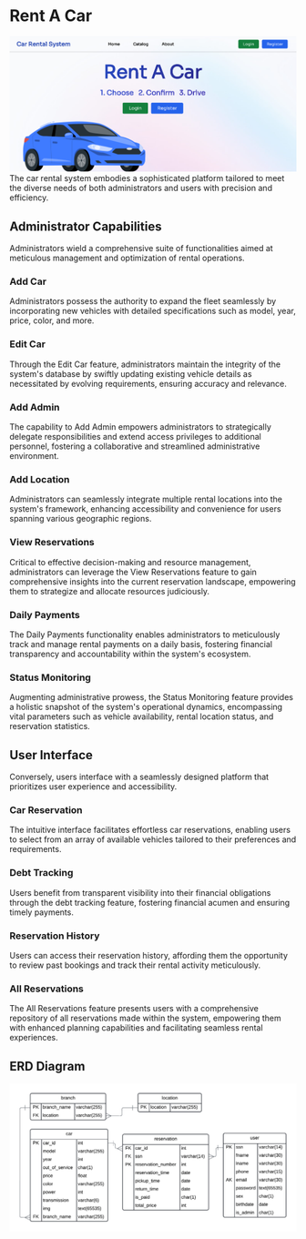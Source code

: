 # Rent A Car
![Front](https://github.com/Abdelrahman-Muhammad/Car-Rental-System/blob/main/ERD%20and%20report/Screenshot%202024-05-13%20225812.png)
The car rental system embodies a sophisticated platform tailored to meet the diverse needs of both administrators and users with precision and efficiency.

## Administrator Capabilities

Administrators wield a comprehensive suite of functionalities aimed at meticulous management and optimization of rental operations.

### Add Car
Administrators possess the authority to expand the fleet seamlessly by incorporating new vehicles with detailed specifications such as model, year, price, color, and more.

### Edit Car
Through the Edit Car feature, administrators maintain the integrity of the system's database by swiftly updating existing vehicle details as necessitated by evolving requirements, ensuring accuracy and relevance.

### Add Admin
The capability to Add Admin empowers administrators to strategically delegate responsibilities and extend access privileges to additional personnel, fostering a collaborative and streamlined administrative environment.

### Add Location
Administrators can seamlessly integrate multiple rental locations into the system's framework, enhancing accessibility and convenience for users spanning various geographic regions.

### View Reservations
Critical to effective decision-making and resource management, administrators can leverage the View Reservations feature to gain comprehensive insights into the current reservation landscape, empowering them to strategize and allocate resources judiciously.

### Daily Payments
The Daily Payments functionality enables administrators to meticulously track and manage rental payments on a daily basis, fostering financial transparency and accountability within the system's ecosystem.

### Status Monitoring
Augmenting administrative prowess, the Status Monitoring feature provides a holistic snapshot of the system's operational dynamics, encompassing vital parameters such as vehicle availability, rental location status, and reservation statistics.

## User Interface

Conversely, users interface with a seamlessly designed platform that prioritizes user experience and accessibility.

### Car Reservation
The intuitive interface facilitates effortless car reservations, enabling users to select from an array of available vehicles tailored to their preferences and requirements.

### Debt Tracking
Users benefit from transparent visibility into their financial obligations through the debt tracking feature, fostering financial acumen and ensuring timely payments.

### Reservation History
Users can access their reservation history, affording them the opportunity to review past bookings and track their rental activity meticulously.

### All Reservations
The All Reservations feature presents users with a comprehensive repository of all reservations made within the system, empowering them with enhanced planning capabilities and facilitating seamless rental experiences.

## ERD Diagram
![ERD Diagram](https://github.com/Abdelrahman-Muhammad/Car-Rental-System/blob/main/ERD%20and%20report/Blank%20diagram%20(3).png)
